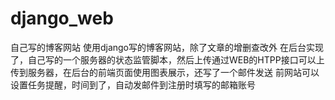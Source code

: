 # django_web
自己写的博客网站
使用django写的博客网站，除了文章的增删查改外
在后台实现了，自己写的一个服务器的状态监管脚本，然后上传通过WEB的HTPP接口可以上传到服务器，在后台的前端页面使用图表展示，还写了一个邮件发送
前网站可以设置任务提醒，时间到了，自动发邮件到注册时填写的邮箱账号
